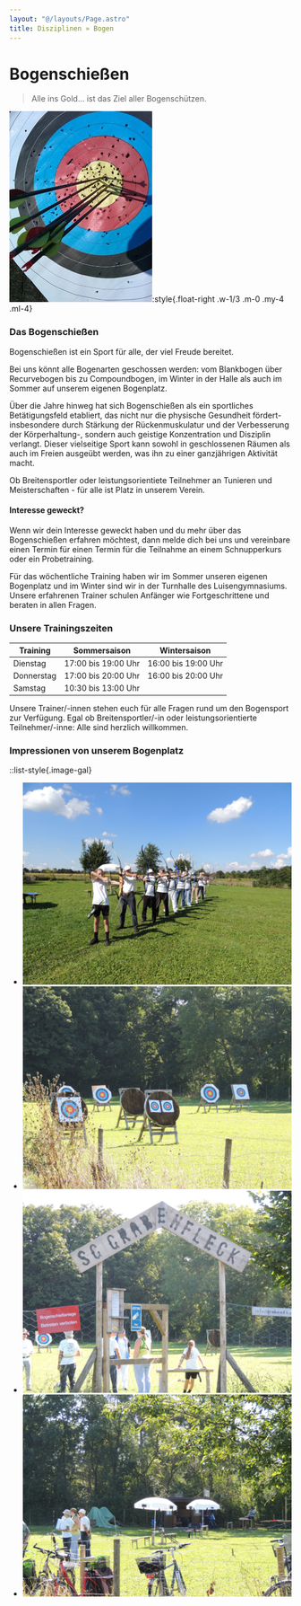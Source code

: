 ```yaml
---
layout: "@/layouts/Page.astro"
title: Disziplinen » Bogen
---
```

# Bogenschießen

> Alle ins Gold... ist das Ziel aller Bogenschützen.

![](/images/uploads/bogen1.jpg):style{.float-right .w-1/3 .m-0 .my-4 .ml-4}

### Das Bogenschießen

Bogenschießen ist ein Sport für alle, der viel Freude bereitet.

Bei uns könnt alle Bogenarten geschossen werden: vom Blankbogen über Recurvebogen bis zu Compoundbogen, im Winter in der Halle als auch im Sommer auf unserem eigenen Bogenplatz.

Über die Jahre hinweg hat sich Bogenschießen als ein sportliches Betätigungsfeld etabliert, das nicht nur die physische Gesundheit fördert- insbesondere durch Stärkung der Rückenmuskulatur und der Verbesserung der Körperhaltung-, sondern auch geistige Konzentration und Disziplin verlangt. Dieser vielseitige Sport kann sowohl in geschlossenen Räumen als auch im Freien ausgeübt werden, was ihn zu einer ganzjährigen Aktivität macht. 

Ob Breitensportler oder leistungsorientiete Teilnehmer an Tunieren und Meisterschaften - für alle ist Platz in unserem Verein.

#### Interesse geweckt?

Wenn wir dein Interesse geweckt haben und du mehr über das Bogenschießen erfahren möchtest, dann melde dich bei uns und vereinbare einen Termin für einen Termin für die Teilnahme an einem Schnupperkurs oder ein Probetraining.

Für das wöchentliche Training haben wir im Sommer unseren eigenen Bogenplatz und im Winter sind wir in der Turnhalle des Luisengymnasiums. Unsere erfahrenen Trainer schulen Anfänger wie Fortgeschrittene und beraten in allen Fragen.

### Unsere Trainingszeiten

| Training   | Sommersaison        | Wintersaison        |
| ---------- | ------------------- | ------------------- |
| Dienstag   | 17:00 bis 19:00 Uhr | 16:00 bis 19:00 Uhr |
| Donnerstag | 17:00 bis 20:00 Uhr | 16:00 bis 20:00 Uhr |
| Samstag    | 10:30 bis 13:00 Uhr |                     |

Unsere Trainer/-innen stehen euch für alle Fragen rund um den Bogensport zur Verfügung. Egal ob Breitensportler/-in oder leistungsorientierte Teilnehmer/-inne: Alle sind herzlich willkommen.

### Impressionen von unserem Bogenplatz

::list-style{.image-gal}

* ![](/images/uploads/dscn0327.jpg)
* ![](/images/uploads/dscn0321.jpg)
* ![](/images/uploads/dscn0324.jpg)
* ![](/images/uploads/dscn0322.jpg)
